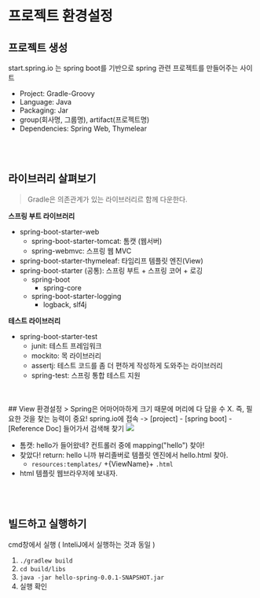 # 프로젝트 환경설정
## 프로젝트 생성
start.spring.io 는 spring boot를 기반으로 spring 관련 프로젝트를 만들어주는 사이트
- Project: Gradle-Groovy
- Language: Java
- Packaging: Jar
- group(회사명, 그룹명), artifact(프로젝트명)
- Dependencies: Spring Web, Thymelear
</br>
</br>

## 라이브러리 살펴보기
> Gradle은 의존관계가 있는 라이브러리르 함께 다운한다.  

**스프링 부트 라이브러리**
- spring-boot-starter-web 
  - spring-boot-starter-tomcat: 톰캣 (웹서버) 
  - spring-webmvc: 스프링 웹 MVC
- spring-boot-starter-thymeleaf: 타임리프 템플릿 엔진(View) 
- spring-boot-starter (공통): 스프링 부트 + 스프링 코어 + 로깅
  - spring-boot 
    - spring-core
  - spring-boot-starter-logging 
    - logback, slf4j  

**테스트 라이브러리**
- spring-boot-starter-test
  - junit: 테스트 프레임워크
  - mockito: 목 라이브러리
  - assertj: 테스트 코드를 좀 더 편하게 작성하게 도와주는 라이브러리 
  - spring-test: 스프링 통합 테스트 지원
</br>
</br>
## View 환경설정
> Spring은 어마어마하게 크기 때문에 머리에 다 담을 수 X.  
즉, 필요한 것을 찾는 능력이 중요!   
spring.io에 접속 -> [project] - [spring boot] - [Reference Doc] 들어가서 검색해 찾기    

<img src="https://images.velog.io/images/hono2030/post/76309860-e16d-46c7-ade9-0d2790e58abe/image.png">
  
- 톰캣: hello가 들어왔네? 컨트롤러 중에 mapping("hello") 찾아!
- 찾았다! return: hello 니까 뷰리졸버로 템플릿 엔진에서 hello.html 찾아.
    - `resources:templates/` +{ViewName}+ `.html`
- html 템플릿 웹브라우저에 보내자.

</br>
</br>

## 빌드하고 실행하기
cmd창에서 실행 ( InteliJ에서 실행하는 것과 동일 )
1. `./gradlew build`
2. `cd build/libs`
3. `java -jar hello-spring-0.0.1-SNAPSHOT.jar`
4. 실행 확인